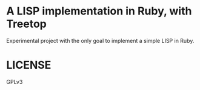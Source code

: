 # A LISP implementation in Ruby, with Treetop

Experimental project with the only goal to implement a simple LISP in Ruby.

# LICENSE

GPLv3

